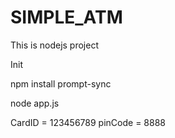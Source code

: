 # SIMPLE_ATM

This is nodejs project

Init
  
  npm install prompt-sync
  
  node app.js
  
  CardID = 123456789
  pinCode = 8888
  
